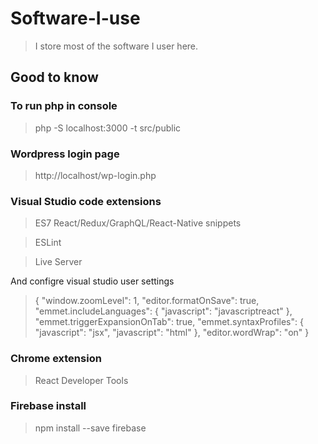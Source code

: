 # Software-I-use
> I store most of the software I user here.

## Good to know

### To run php in console
> php -S localhost:3000 -t src/public

### Wordpress login page
> http://localhost/wp-login.php

### Visual Studio code extensions
>ES7 React/Redux/GraphQL/React-Native snippets

>ESLint

>Live Server

And configre visual studio user settings

>{
    "window.zoomLevel": 1,
    "editor.formatOnSave": true,
    "emmet.includeLanguages": {
        "javascript": "javascriptreact"
    },
    "emmet.triggerExpansionOnTab": true,
    "emmet.syntaxProfiles": {
        "javascript": "jsx",
        "javascript": "html"
    },
    "editor.wordWrap": "on"
}

### Chrome extension
> React Developer Tools

### Firebase install
> npm install --save firebase
